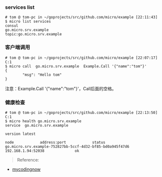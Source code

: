 ### services list 
~~~
# tom @ tom-pc in ~/goprojects/src/github.com/micro/example [22:11:43] 
$ micro list services                                            
consul
go.micro.srv.example
topic:go.micro.srv.example

~~~

### 客户端调用
~~~
# tom @ tom-pc in ~/goprojects/src/github.com/micro/example [22:07:17] C:1
$ micro call  go.micro.srv.example  Example.Call '{"name":"tom"}'
{
        "msg": "Hello tom"
}

~~~


注意：Example.Call '{"name":"tom"}'，Call后面的空格。

### 健康检查
~~~
# tom @ tom-pc in ~/goprojects/src/github.com/micro/example [22:13:50] C:1
$ micro health go.micro.srv.example
service  go.micro.srv.example

version latest

node            address:port            status
go.micro.srv.example-752827bb-5ccf-4d32-bf85-bd0a945f47d6               192.168.1.94:52038              ok
~~~

> Reference:
* [mycodingnow](http://mycodingnow.com/blog/2018/07/2018-7-5-micro-cli.html)
